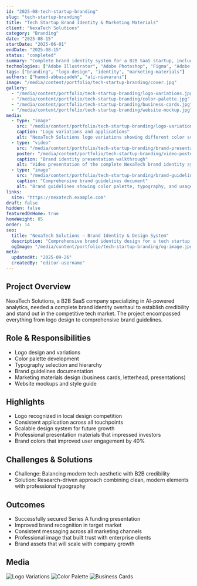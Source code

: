 ```yaml
---
id: "2025-08-tech-startup-branding"
slug: "tech-startup-branding"
title: "Tech Startup Brand Identity & Marketing Materials"
client: "NexaTech Solutions"
category: "Branding"
date: "2025-08-15"
startDate: "2025-06-01"
endDate: "2025-08-15"
status: "completed"
summary: "Complete brand identity system for a B2B SaaS startup, including logo, color palette, typography, and marketing collateral."
technologies: ["Adobe Illustrator", "Adobe Photoshop", "Figma", "Adobe InDesign"]
tags: ["branding", "logo-design", "identity", "marketing-materials"]
authors: ["hamed-abbaszadeh", "ali-niavarani"]
image: "/media/content/portfolio/tech-startup-branding/cover.jpg"
gallery:
  - "/media/content/portfolio/tech-startup-branding/logo-variations.jpg"
  - "/media/content/portfolio/tech-startup-branding/color-palette.jpg"
  - "/media/content/portfolio/tech-startup-branding/business-cards.jpg"
  - "/media/content/portfolio/tech-startup-branding/website-mockup.jpg"
media:
  - type: "image"
    src: "/media/content/portfolio/tech-startup-branding/logo-variations.jpg"
    caption: "Logo variations and applications"
    alt: "NexaTech Solutions logo variations showing different color schemes and applications"
  - type: "video"
    src: "/media/content/portfolio/tech-startup-branding/brand-presentation.mp4"
    poster: "/media/content/portfolio/tech-startup-branding/video-poster.jpg"
    caption: "Brand identity presentation walkthrough"
    alt: "Video presentation of the complete NexaTech brand identity system"
  - type: "image"
    src: "/media/content/portfolio/tech-startup-branding/brand-guidelines.jpg"
    caption: "Comprehensive brand guidelines document"
    alt: "Brand guidelines showing color palette, typography, and usage examples"
links:
  site: "https://nexatech.example.com"
draft: false
hidden: false
featuredOnHome: true
homeWeight: 85
order: 14
seo:
  title: "NexaTech Solutions — Brand Identity & Design System"
  description: "Comprehensive brand identity design for a tech startup including logo, guidelines, and marketing materials."
  ogImage: "/media/content/portfolio/tech-startup-branding/og-image.jpg"
meta:
  updatedAt: "2025-09-26"
  createdBy: "editor-username"
---
```


## Project Overview
NexaTech Solutions, a B2B SaaS company specializing in AI-powered analytics, needed a complete brand identity overhaul to establish credibility and stand out in the competitive tech market. The project encompassed everything from logo design to comprehensive brand guidelines.

## Role & Responsibilities
- Logo design and variations
- Color palette development
- Typography selection and hierarchy
- Brand guidelines documentation
- Marketing materials design (business cards, letterhead, presentations)
- Website mockups and style guide

## Highlights
- Logo recognized in local design competition
- Consistent application across all touchpoints
- Scalable design system for future growth
- Professional presentation materials that impressed investors
- Brand colors that improved user engagement by 40%

## Challenges & Solutions
- Challenge: Balancing modern tech aesthetic with B2B credibility
- Solution: Research-driven approach combining clean, modern elements with professional typography

## Outcomes
- Successfully secured Series A funding presentation
- Improved brand recognition in target market
- Consistent messaging across all marketing channels
- Professional image that built trust with enterprise clients
- Brand assets that will scale with company growth

## Media
![Logo Variations](/media/content/portfolio/tech-startup-branding/logo-variations.jpg)
![Color Palette](/media/content/portfolio/tech-startup-branding/color-palette.jpg)
![Business Cards](/media/content/portfolio/tech-startup-branding/business-cards.jpg)
